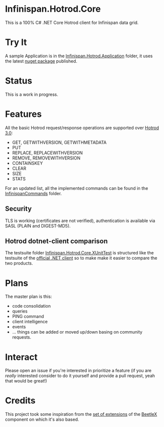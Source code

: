 # Infinispan.Hotrod.Core
This is a 100% C# .NET Core Hotrod client for Infinispan data grid.

# Try It
A sample Application is in the [Infinispan.Hotrod.Application](Infinispan.Hotrod.Application) folder, it uses the latest [nuget package](https://www.nuget.org/packages/Infinispan.Hotrod.Core) published.

# Status
This is a work in progress.

# Features
All the basic Hotrod request/response operations are supported over [Hotrod 3.0](https://infinispan.org/docs/stable/titles/hotrod_protocol/hotrod_protocol.html#hot_rod_protocol_3_0):
- GET, GETWITHVERSION, GETWITHMETADATA
- PUT
- REPLACE, REPLACEWITHVERSION
- REMOVE, REMOVEWITHVERSION
- CONTAINSKEY
- CLEAR
- SIZE
- STATS

For an updated list, all the implemented commands can be found in the [InfinispanCommands](src/InfinispanCommands) folder.
## Security
TLS is working (certificates are not verified), authentication is available via SASL (PLAIN and DIGEST-MD5).

## Hotrod dotnet-client comparison
The testsuite folder [Infinispan.Hotrod.Core.XUnitTest](Infinispan.Hotrod.Core.XUnitTest) is structured like the testsuite of the [official .NET client](https://github.com/infinispan/dotnet-client) so to make make it easier to compare the two products.

# Plans
The master plan is this:
- code consolidation
- queries
- PING command
- client intelligence
- events
- ...
things can be added or moved up/down basing on community requests.


# Interact
Please open an issue if you're interested in prioritize a feature (if you are _really_ interested consider to do it yourself and provide a pull request, yeah that would be great!)

# Credits
This project took some inspiration from the [set of extensions](https://github.com/beetlex-io/BeetleX#extended-components) of the [BeetleX](https://github.com/beetlex-io/BeetleX) component on which it's also based.
